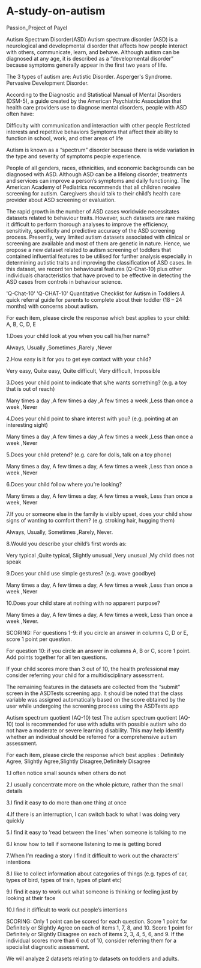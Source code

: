 # A-study-on-autism
Passion_Project of Payel


Autism Spectrum Disorder(ASD)
    Autism spectrum disorder (ASD) is a neurological and developmental disorder that affects how people interact
with others, communicate, learn, and behave. Although autism can be diagnosed at any age, it is described as a 
“developmental disorder” because symptoms generally appear in the first two years of life.

The 3 types of autism are: 
Autistic Disorder. 
Asperger's Syndrome. 
Pervasive Development Disorder.

According to the Diagnostic and Statistical Manual of Mental Disorders (DSM-5), a guide created by the 
American Psychiatric Association that health care providers use to diagnose mental disorders, people with ASD often have:

Difficulty with communication and interaction with other people
Restricted interests and repetitive behaviors
Symptoms that affect their ability to function in school, work, and other areas of life

Autism is known as a “spectrum” disorder because there is wide variation in the type and severity of symptoms people
experience.

People of all genders, races, ethnicities, and economic backgrounds can be diagnosed with ASD. Although ASD can be a 
lifelong disorder, treatments and services can improve a person’s symptoms and daily functioning. The American Academy 
of Pediatrics recommends that all children receive screening for autism. Caregivers should talk to their child’s health
care provider about ASD screening or evaluation.

The rapid growth in the number of ASD cases worldwide necessitates datasets related to behaviour traits. However, such
datasets are rare making it difficult to perform thorough analyses to improve the efficiency, sensitivity, specificity 
and predictive accuracy of the ASD screening process. Presently, very limited autism datasets associated with clinical 
or screening are available and most of them are genetic in nature. Hence, we propose a new dataset related to autism 
screening of toddlers that contained influential features to be utilised for further analysis especially in determining
autistic traits and improving the classification of ASD cases. In this dataset, we record ten behavioural features
(Q-Chat-10) plus other individuals characteristics that have proved to be effective in detecting the ASD cases from 
controls in behaviour science.

'Q-Chat-10'
'Q-CHAT-10' Quantitative Checklist for Autism in Toddlers 
A quick referral guide for parents to complete about their toddler (18 – 24 months) with concerns about autism.


For each item, please circle the response which best applies to your child:
A, B, C, D, E

1.Does your child look at you when you call his/her name?

Always, Usually ,Sometimes ,Rarely ,Never

2.How easy is it for you to get eye contact with your child?

Very easy, Quite easy, Quite difficult, Very difficult, Impossible

3.Does your child point to indicate that s/he wants something? (e.g. a toy that is out of reach)

Many times a day ,A few times a day ,A few times a week ,Less than once a week ,Never

4.Does your child point to share interest with you? (e.g. pointing at an interesting sight)

Many times a day ,A few times a day ,A few times a week ,Less than once a week ,Never

5.Does your child pretend? (e.g. care for dolls, talk on a toy phone)

Many times a day, A few times a day, A few times a week ,Less than once a week ,Never

6.Does your child follow where you’re looking?

Many times a day, A few times a day, A few times a week, Less than once a week, Never

7.If you or someone else in the family is visibly upset, does your child show signs of wanting to comfort them? 
(e.g. stroking hair, hugging them)

Always, Usually, Sometimes ,Rarely, Never.

8.Would you describe your child’s first words as:

Very typical ,Quite typical, Slightly unusual ,Very unusual ,My child does not speak


9.Does your child use simple gestures? (e.g. wave goodbye)

Many times a day, A few times a day, A few times a week ,Less than once a week ,Never

10.Does your child stare at nothing with no apparent purpose?

Many times a day, A few times a day, A few times a week, Less than once a week ,Never.

SCORING: For questions 1-9: if you circle an answer in columns C, D or E, score 1 point per question.

For question 10: if you circle an answer in columns A, B or C, score 1 point. 
Add points together for all ten questions.

If your child scores more than 3 out of 10, the health professional may consider referring your child for a
multidisciplinary assessment.


The remaining features in the datasets are collected from the “submit” screen in the ASDTests screening app. It should 
be noted that the class variable was assigned automatically based on the score obtained by the user while undergoing 
the screening process using the ASDTests app


Autism spectrum quotient (AQ-10) test
The autism spectrum quotient (AQ-10) tool is recommended for use with adults with possible autism who do not have a 
moderate or severe learning disability. This may help identify whether an individual should be referred for a 
comprehensive autism assessment.

For each item, please circle the response which best applies :
Definitely Agree, Slightly Agree,Slightly Disagree,Definitely Disagree

1.I often notice small sounds when others do not

2.I usually concentrate more on the whole picture, rather than the small details

3.I find it easy to do more than one thing at once

4.If there is an interruption, I can switch back to what I was doing very quickly

5.I find it easy to ‘read between the lines’ when someone is talking to me

6.I know how to tell if someone listening to me is getting bored

7.When I’m reading a story I find it difficult to work out the characters’ intentions

8.I like to collect information about categories of things (e.g. types of car, types of bird, types of train, 
types of plant etc)

9.I find it easy to work out what someone is thinking or feeling just by looking at their face

10.I find it difficult to work out people’s intentions

SCORING: Only 1 point can be scored for each question. Score 1 point for Definitely or Slightly Agree on each of items 
1, 7, 8, and 10. Score 1 point for Definitely or Slightly Disagree on each of items 2, 3, 4, 5, 6, and 9. If the 
individual scores more than 6 out of 10, consider referring them for a specialist diagnostic assessment.

We will analyze 2 datasets relating to datasets on toddlers and adults.




